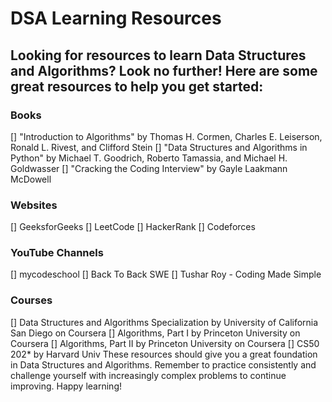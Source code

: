 # DSA Learning Resources

## Looking for resources to learn Data Structures and Algorithms? Look no further! Here are some great resources to help you get started:

### Books

[] "Introduction to Algorithms" by Thomas H. Cormen, Charles E. Leiserson, Ronald L. Rivest, and Clifford Stein
[] "Data Structures and Algorithms in Python" by Michael T. Goodrich, Roberto Tamassia, and Michael H. Goldwasser
[] "Cracking the Coding Interview" by Gayle Laakmann McDowell

### Websites

[] GeeksforGeeks
[] LeetCode
[] HackerRank
[] Codeforces

### YouTube Channels

[] mycodeschool
[] Back To Back SWE
[] Tushar Roy - Coding Made Simple

### Courses

[] Data Structures and Algorithms Specialization by University of California San Diego on Coursera
[] Algorithms, Part I by Princeton University on Coursera
[] Algorithms, Part II by Princeton University on Coursera
[] CS50 202* by Harvard Univ
These resources should give you a great foundation in Data Structures and Algorithms. Remember to practice consistently and challenge yourself with increasingly complex problems to continue improving. Happy learning!
